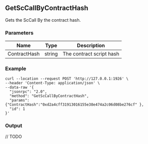 ## GetScCallByContractHash

 Gets the ScCall By the contract hash.

### Parameters

| Name         | Type   | Description       |
| ---------------- | -------------- | ------- |
| ContractHash | string | The contract script hash |

### Example
```
curl --location --request POST 'http://127.0.0.1:1926' \
--header 'Content-Type: application/json' \
--data-raw '{  
  "jsonrpc": "2.0",
  "method": "GetScCallByContractHash",
  "params": {"ContractHash":"0xd2a4cff31913016155e38e474a2c06d08be276cf" },
  "id": 1
}'
```

### Output

// TODO
